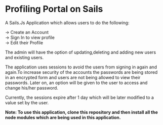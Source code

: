 # Profiling Portal on Sails

A Sails.Js Application which allows users to do the following:

-> Create an Account<br>
-> Sign In to view profile<br>
-> Edit their Profile<br>

The admin will have the option of updating,deleting and adding new users and existing users.

The application uses sessions to avoid the users from signing in again and again.To increase security of the accounts the passwords are being stored in an encrypted form and users are not being allowed to view their passwords. Later on, an option will be given to the user to access and change his/her password.

Currently, the sessions expire after 1 day which will be later modified to a value set by the user.

<b>Note: To use this application, clone this repository and then install all the node modules which are being used in this application.</b>
